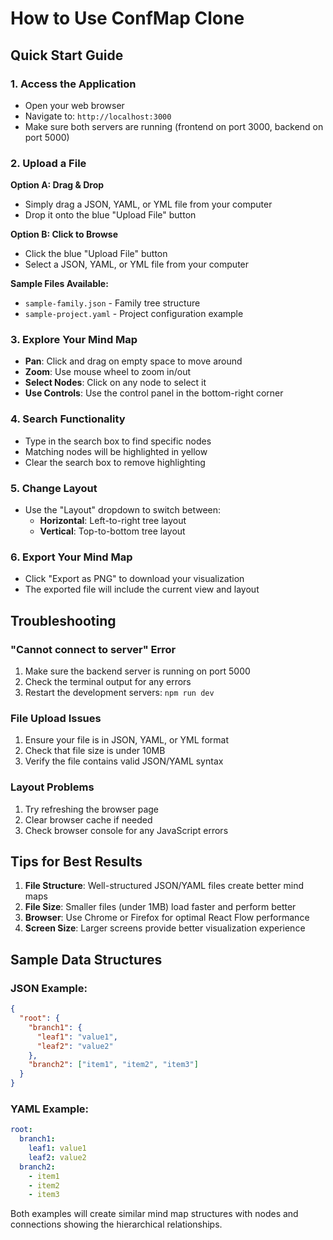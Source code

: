 # How to Use ConfMap Clone

## Quick Start Guide

### 1. Access the Application
- Open your web browser
- Navigate to: `http://localhost:3000`
- Make sure both servers are running (frontend on port 3000, backend on port 5000)

### 2. Upload a File
**Option A: Drag & Drop**
- Simply drag a JSON, YAML, or YML file from your computer
- Drop it onto the blue "Upload File" button

**Option B: Click to Browse**
- Click the blue "Upload File" button
- Select a JSON, YAML, or YML file from your computer

**Sample Files Available:**
- `sample-family.json` - Family tree structure
- `sample-project.yaml` - Project configuration example

### 3. Explore Your Mind Map
- **Pan**: Click and drag on empty space to move around
- **Zoom**: Use mouse wheel to zoom in/out
- **Select Nodes**: Click on any node to select it
- **Use Controls**: Use the control panel in the bottom-right corner

### 4. Search Functionality
- Type in the search box to find specific nodes
- Matching nodes will be highlighted in yellow
- Clear the search box to remove highlighting

### 5. Change Layout
- Use the "Layout" dropdown to switch between:
  - **Horizontal**: Left-to-right tree layout
  - **Vertical**: Top-to-bottom tree layout

### 6. Export Your Mind Map
- Click "Export as PNG" to download your visualization
- The exported file will include the current view and layout

## Troubleshooting

### "Cannot connect to server" Error
1. Make sure the backend server is running on port 5000
2. Check the terminal output for any errors
3. Restart the development servers: `npm run dev`

### File Upload Issues
1. Ensure your file is in JSON, YAML, or YML format
2. Check that file size is under 10MB
3. Verify the file contains valid JSON/YAML syntax

### Layout Problems
1. Try refreshing the browser page
2. Clear browser cache if needed
3. Check browser console for any JavaScript errors

## Tips for Best Results

1. **File Structure**: Well-structured JSON/YAML files create better mind maps
2. **File Size**: Smaller files (under 1MB) load faster and perform better
3. **Browser**: Use Chrome or Firefox for optimal React Flow performance
4. **Screen Size**: Larger screens provide better visualization experience

## Sample Data Structures

### JSON Example:
```json
{
  "root": {
    "branch1": {
      "leaf1": "value1",
      "leaf2": "value2"
    },
    "branch2": ["item1", "item2", "item3"]
  }
}
```

### YAML Example:
```yaml
root:
  branch1:
    leaf1: value1
    leaf2: value2
  branch2:
    - item1
    - item2
    - item3
```

Both examples will create similar mind map structures with nodes and connections showing the hierarchical relationships.
